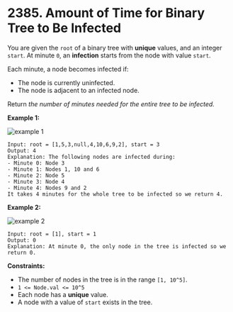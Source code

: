# 2385. Amount of Time for Binary Tree to Be Infected

You are given the `root` of a binary tree with **unique** values, and an integer `start`. At minute `0`, an **infection** starts from the node with value `start`.

Each minute, a node becomes infected if:

- The node is currently uninfected.
- The node is adjacent to an infected node.

Return *the number of minutes needed for the entire tree to be infected.*

**Example 1:**

![example 1](https://assets.leetcode.com/uploads/2022/06/25/image-20220625231744-1.png)

```()
Input: root = [1,5,3,null,4,10,6,9,2], start = 3
Output: 4
Explanation: The following nodes are infected during:
- Minute 0: Node 3
- Minute 1: Nodes 1, 10 and 6
- Minute 2: Node 5
- Minute 3: Node 4
- Minute 4: Nodes 9 and 2
It takes 4 minutes for the whole tree to be infected so we return 4.
```

**Example 2:**

![example 2](https://assets.leetcode.com/uploads/2022/06/25/image-20220625231812-2.png)

```()
Input: root = [1], start = 1
Output: 0
Explanation: At minute 0, the only node in the tree is infected so we return 0.
```

**Constraints:**

- The number of nodes in the tree is in the range `[1, 10^5]`.
- `1 <= Node.val <= 10^5`
- Each node has a **unique** value.
- A node with a value of `start` exists in the tree.
